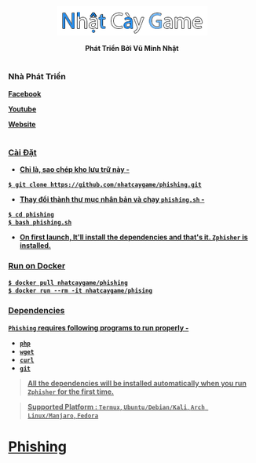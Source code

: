 

<p align="center">
  <img src="/img/logo.png">
</p>


<p align="center"><b>Phát Triển Bởi Vũ Minh Nhật</p>

#
### Nhà Phát Triển
<p><a href="https://www.facebook.com/taolagin2003"><b>Facebook</b></p>
<p><a href="https://www.youtube.com/channel/UCZi4G5qdEk-foIfpTDOqK5A"><b>Youtube</b></p>
<p><a href="https://www.nhatcaygame.xyz"><b>Website</b></p>

#
  
### Cài Đặt

- Chỉ là, sao chép kho lưu trữ này -
```
$ git clone https://github.com/nhatcaygame/phishing.git
```

- Thay đổi thành thư mục nhân bản và chạy `phishing.sh` -
```
$ cd phishing
$ bash phishing.sh
```

- On first launch, It'll install the dependencies and that's it. `Zphisher` is installed.

### Run on Docker
```
$ docker pull nhatcaygame/phishing
$ docker run --rm -it nhatcaygame/phising
```

### Dependencies

**`Phishing`** requires following programs to run properly - 
- `php`
- `wget`
- `curl`
- `git`

> All the dependencies will be installed automatically when you run `Zphisher` for the first time.

> Supported Platform : **`Termux`**, **`Ubuntu/Debian/Kali`**, **`Arch Linux/Manjaro`**, **`Fedora`**

##




#   Phishing
 
